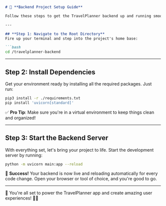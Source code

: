 ```markdown
# 🚀 **Backend Project Setup Guide**

Follow these steps to get the TravelPlanner backend up and running smoothly!

---

## **Step 1: Navigate to the Root Directory**
Fire up your terminal and step into the project's home base:

```bash
cd /travelplanner-backend
```

---

## **Step 2: Install Dependencies**
Get your environment ready by installing all the required packages. Just run:

```bash
pip3 install -r ./requirements.txt
pip install 'uvicorn[standard]'
```

✅ **Pro Tip**: Make sure you're in a virtual environment to keep things clean and organized!

---

## **Step 3: Start the Backend Server**
With everything set, let's bring your project to life. Start the development server by running:

```bash
python -m uvicorn main:app --reload
```

🌟 **Success!** Your backend is now live and reloading automatically for every code change. Open your browser or tool of choice, and you're good to go.

---

🎉 You're all set to power the TravelPlanner app and create amazing user experiences! 🚂✨
```